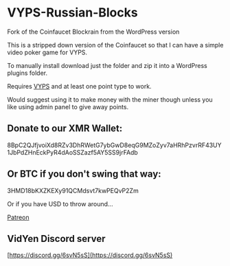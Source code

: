 # VYPS-Russian-Blocks
Fork of the Coinfaucet Blockrain from the WordPress version

This is a stripped down version of the Coinfaucet so that I can have a simple video poker game for VYPS.

To manually install download just the folder and zip it into a WordPress plugins folder.

Requires [VYPS](https://github.com/VidYen/VYPS-Plugin) and at least one point type to work.

Would suggest using it to make money with the miner though unless you like using admin panel to give away points.

## Donate to our XMR Wallet:

8BpC2QJfjvoiXd8RZv3DhRWetG7ybGwD8eqG9MZoZyv7aHRhPzvrRF43UY1JbPdZHnEckPyR4dAoSSZazf5AY5SS9jrFAdb

## Or BTC if you don't swing that way:

3HMD18bKXZKEXy91QCMdsvt7kwPEQvP2Zm

Or if you have USD to throw around...

[Patreon](https://www.patreon.com/vidyen)

## VidYen Discord server

[https://discord.gg/6svN5sS](https://discord.gg/6svN5sS)
